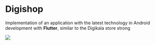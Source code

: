 # Digishop
Implementation of an application with the latest technology in Android development with <strong>Flutter</strong>, similar to the Digikala store
strong

![](https://github.com/EstakiDev/Digishop/blob/main/Untitled%20design.gif)
